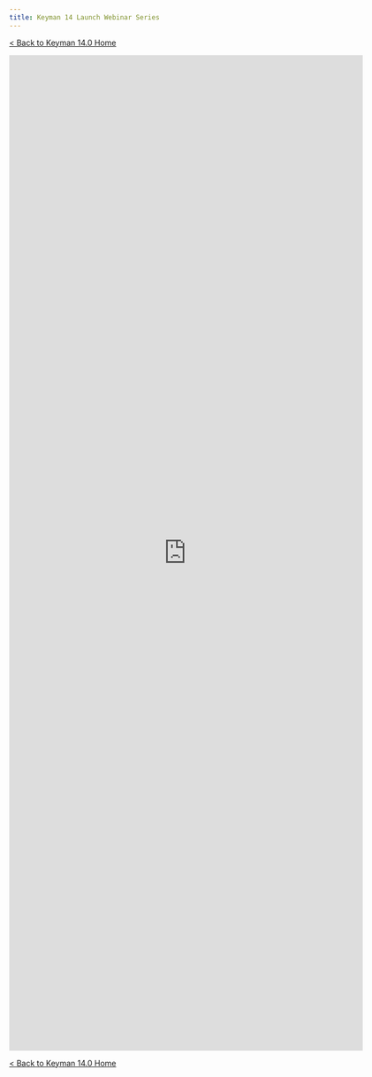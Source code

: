 ```yaml
---
title: Keyman 14 Launch Webinar Series
---
```


[< Back to Keyman 14.0 Home](/14)

<iframe src="https://docs.google.com/forms/d/e/1FAIpQLSe9Glg_oD6MUpEkTTVY_7WI3nqtA32-Sxu6iD_wyPtewftQ3Q/viewform?embedded=true" width="640" height="1800" frameborder="0" marginheight="0" marginwidth="0">Loading…</iframe>

[< Back to Keyman 14.0 Home](/14)
